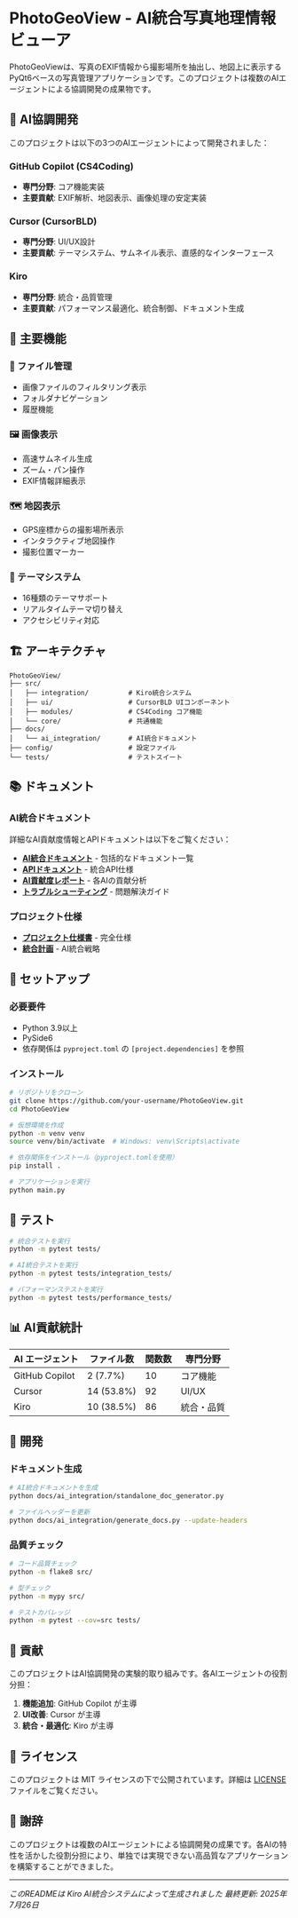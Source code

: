 # PhotoGeoView - AI統合写真地理情報ビューア

PhotoGeoViewは、写真のEXIF情報から撮影場所を抽出し、地図上に表示するPyQt6ベースの写真管理アプリケーションです。このプロジェクトは複数のAIエージェントによる協調開発の成果物です。

## 🤖 AI協調開発

このプロジェクトは以下の3つのAIエージェントによって開発されました：

### GitHub Copilot (CS4Coding)
- **専門分野**: コア機能実装
- **主要貢献**: EXIF解析、地図表示、画像処理の安定実装

### Cursor (CursorBLD)
- **専門分野**: UI/UX設計
- **主要貢献**: テーマシステム、サムネイル表示、直感的なインターフェース

### Kiro
- **専門分野**: 統合・品質管理
- **主要貢献**: パフォーマンス最適化、統合制御、ドキュメント生成

## 🎯 主要機能

### 📁 ファイル管理
- 画像ファイルのフィルタリング表示
- フォルダナビゲーション
- 履歴機能

### 🖼️ 画像表示
- 高速サムネイル生成
- ズーム・パン操作
- EXIF情報詳細表示

### 🗺️ 地図表示
- GPS座標からの撮影場所表示
- インタラクティブ地図操作
- 撮影位置マーカー

### 🎨 テーマシステム
- 16種類のテーマサポート
- リアルタイムテーマ切り替え
- アクセシビリティ対応

## 🏗️ アーキテクチャ

```
PhotoGeoView/
├── src/
│   ├── integration/          # Kiro統合システム
│   ├── ui/                   # CursorBLD UIコンポーネント
│   ├── modules/              # CS4Coding コア機能
│   └── core/                 # 共通機能
├── docs/
│   └── ai_integration/       # AI統合ドキュメント
├── config/                   # 設定ファイル
└── tests/                    # テストスイート
```

## 📚 ドキュメント

### AI統合ドキュメント
詳細なAI貢献度情報とAPIドキュメントは以下をご覧ください：

- **[AI統合ドキュメント](docs/ai_integration/README.md)** - 包括的なドキュメント一覧
- **[APIドキュメント](docs/ai_integration/api_documentation.md)** - 統合API仕様
- **[AI貢献度レポート](docs/ai_integration/ai_contribution_report.md)** - 各AIの貢献分析
- **[トラブルシューティング](docs/ai_integration/troubleshooting_guide.md)** - 問題解決ガイド

### プロジェクト仕様
- **[プロジェクト仕様書](docs/PhotoGeoView_ProjectSpecification.md)** - 完全仕様
- **[統合計画](docs/integration_plan.md)** - AI統合戦略

## 🚀 セットアップ

### 必要要件
- Python 3.9以上
- PySide6
- 依存関係は `pyproject.toml` の `[project.dependencies]` を参照

### インストール
```bash
# リポジトリをクローン
git clone https://github.com/your-username/PhotoGeoView.git
cd PhotoGeoView

# 仮想環境を作成
python -m venv venv
source venv/bin/activate  # Windows: venv\Scripts\activate

# 依存関係をインストール（pyproject.tomlを使用）
pip install .

# アプリケーションを実行
python main.py
```

## 🧪 テスト

```bash
# 統合テストを実行
python -m pytest tests/

# AI統合テストを実行
python -m pytest tests/integration_tests/

# パフォーマンステストを実行
python -m pytest tests/performance_tests/
```

## 📊 AI貢献統計

| AI エージェント | ファイル数 | 関数数 | 専門分野 |
|----------------|-----------|--------|----------|
| GitHub Copilot | 2 (7.7%) | 10 | コア機能 |
| Cursor | 14 (53.8%) | 92 | UI/UX |
| Kiro | 10 (38.5%) | 86 | 統合・品質 |

## 🔧 開発

### ドキュメント生成
```bash
# AI統合ドキュメントを生成
python docs/ai_integration/standalone_doc_generator.py

# ファイルヘッダーを更新
python docs/ai_integration/generate_docs.py --update-headers
```

### 品質チェック
```bash
# コード品質チェック
python -m flake8 src/

# 型チェック
python -m mypy src/

# テストカバレッジ
python -m pytest --cov=src tests/
```

## 🤝 貢献

このプロジェクトはAI協調開発の実験的取り組みです。各AIエージェントの役割分担：

1. **機能追加**: GitHub Copilot が主導
2. **UI改善**: Cursor が主導
3. **統合・最適化**: Kiro が主導

## 📄 ライセンス

このプロジェクトは MIT ライセンスの下で公開されています。詳細は [LICENSE](LICENSE) ファイルをご覧ください。

## 🙏 謝辞

このプロジェクトは複数のAIエージェントによる協調開発の成果です。各AIの特性を活かした役割分担により、単独では実現できない高品質なアプリケーションを構築することができました。

---

*このREADMEは Kiro AI統合システムによって生成されました*
*最終更新: 2025年7月26日*
